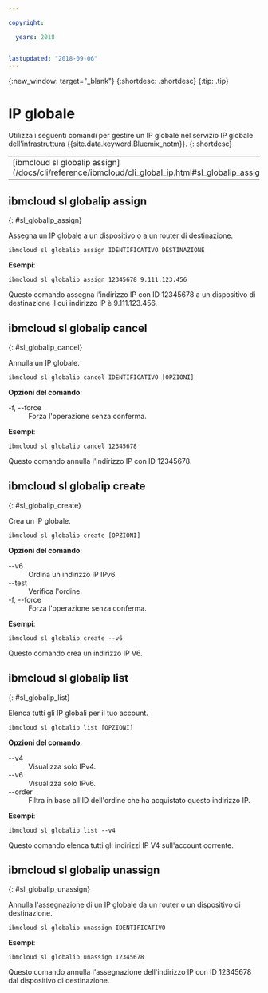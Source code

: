 ```yaml
---

copyright:

  years: 2018


lastupdated: "2018-09-06"
---
```


{:new_window: target="_blank"}
{:shortdesc: .shortdesc}
{:tip: .tip}

# IP globale

Utilizza i seguenti comandi per gestire un IP globale nel servizio IP globale dell'infrastruttura {{site.data.keyword.Bluemix_notm}}.
{: shortdesc}

<table summary="Comandi IP globale dell'infrastruttura {{site.data.keyword.Bluemix_notm}} riportati in ordine alfabetico con dei link a ulteriori informazioni sul comando">
 <tbody>
 <tr>
  <td>[ibmcloud sl globalip assign](/docs/cli/reference/ibmcloud/cli_global_ip.html#sl_globalip_assign)</td>
  <td>[ibmcloud sl globalip cancel](/docs/cli/reference/ibmcloud/cli_global_ip.html#sl_globalip_cancel)</td>
  <td>[ibmcloud sl globalip create](/docs/cli/reference/ibmcloud/cli_global_ip.html#sl_globalip_create)</td>
 <td>[ibmcloud sl globalip list](/docs/cli/reference/ibmcloud/cli_global_ip.html#sl_globalip_list)</td>
 <td>[ibmcloud sl globalip unassign](/docs/cli/reference/ibmcloud/cli_global_ip.html#sl_globalip_unassign)</td>
 </tr>
   </tbody>
 </table>

 ## ibmcloud sl globalip assign
{: #sl_globalip_assign}

Assegna un IP globale a un dispositivo o a un router di destinazione.
```
ibmcloud sl globalip assign IDENTIFICATIVO DESTINAZIONE
```


**Esempi**:
```
ibmcloud sl globalip assign 12345678 9.111.123.456
```
Questo comando assegna l'indirizzo IP con ID 12345678 a un dispositivo di destinazione il cui indirizzo IP è 9.111.123.456.

## ibmcloud sl globalip cancel
{: #sl_globalip_cancel}

Annulla un IP globale.
```
ibmcloud sl globalip cancel IDENTIFICATIVO [OPZIONI]
```

<strong>Opzioni del comando</strong>:
<dl>
<dt>-f, --force</dt>
<dd>Forza l'operazione senza conferma.</dd>
</dl>

**Esempi**:
```
ibmcloud sl globalip cancel 12345678
```
Questo comando annulla l'indirizzo IP con ID 12345678.

 ## ibmcloud sl globalip create
{: #sl_globalip_create}

Crea un IP globale.
```
ibmcloud sl globalip create [OPZIONI]
```

<strong>Opzioni del comando</strong>:
<dl>
<dt>--v6</dt>
<dd>Ordina un indirizzo IP IPv6.</dd>
<dt>--test</dt>
<dd>Verifica l'ordine.</dd>
<dt>-f, --force</dt>
<dd>Forza l'operazione senza conferma.</dd>
</dl>

**Esempi**:
```
ibmcloud sl globalip create --v6
```
Questo comando crea un indirizzo IP V6.

## ibmcloud sl globalip list
{: #sl_globalip_list}

Elenca tutti gli IP globali per il tuo account.
```
ibmcloud sl globalip list [OPZIONI]
```

<strong>Opzioni del comando</strong>:
<dl>
<dt>--v4</dt>
<dd>Visualizza solo IPv4.</dd>
<dt>--v6</dt>
<dd>Visualizza solo IPv6.</dd>
<dt>--order</dt>
<dd>Filtra in base all'ID dell'ordine che ha acquistato questo indirizzo IP.</dd>
</dl>

**Esempi**:
```
ibmcloud sl globalip list --v4
```
Questo comando elenca tutti gli indirizzi IP V4 sull'account corrente.

## ibmcloud sl globalip unassign
{: #sl_globalip_unassign}

Annulla l'assegnazione di un IP globale da un router o un dispositivo di destinazione.
```
ibmcloud sl globalip unassign IDENTIFICATIVO
```


**Esempi**:
```
ibmcloud sl globalip unassign 12345678
```
Questo comando annulla l'assegnazione dell'indirizzo IP con ID 12345678 dal dispositivo di destinazione.
